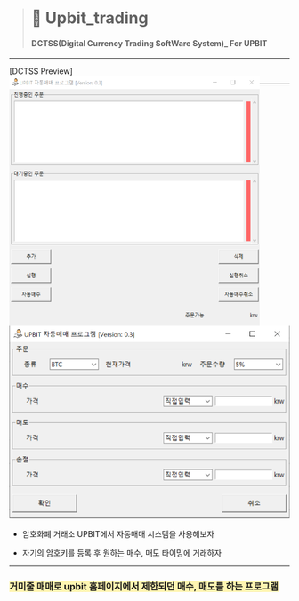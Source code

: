 ># 🎁 Upbit_trading
>#### DCTSS(Digital Currency Trading SoftWare System)_ For UPBIT
---

[DCTSS Preview]<img src="./mainView.png" width ="450" height ="450" align='left'>

---

<img src="./subView.png">


+ 암호화폐 거래소 UPBIT에서 자동매매 시스템을 사용해보자

+ 자기의 암호키를 등록 후 원하는 매수, 매도 타이밍에 거래하자

---

### <span style='background-color: #fff5b1'> **거미줄 매매로 upbit 홈페이지에서 제한되던 매수, 매도를 하는 프로그램** </span>
